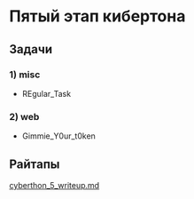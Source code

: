 # Пятый этап кибертона

## Задачи

### 1) misc

* REgular_Task

### 2) web

* Gimmie_Y0ur_t0ken

## Райтапы

[cyberthon_5_writeup.md](cyberthon_5_writeup.md)